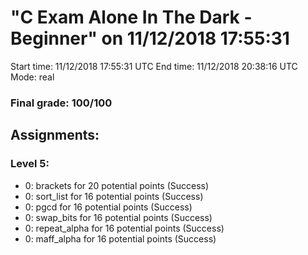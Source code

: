 # "C Exam Alone In The Dark - Beginner" on 11/12/2018 17:55:31

Start time: 11/12/2018 17:55:31 UTC
End time: 11/12/2018 20:38:16 UTC
Mode: real
### Final grade: 100/100

## Assignments:
###  Level 5:
   - 0: brackets for 20 potential points (Success)
   - 0: sort_list for 16 potential points (Success)
   - 0: pgcd for 16 potential points (Success)
   - 0: swap_bits for 16 potential points (Success)
   - 0: repeat_alpha for 16 potential points (Success)
   - 0: maff_alpha for 16 potential points (Success)


